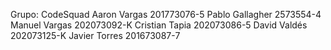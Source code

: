 Grupo: CodeSquad
Aaron Vargas		201773076-5
Pablo Gallagher		2573554-4
Manuel Vargas		202073092-K
Cristian Tapia		202073086-5
David Valdés		202073125-K
Javier Torres		201673087-7

